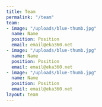 ```yaml
---
title: Team
permalink: "/team"
team:
- image: "/uploads/blue-thumb.jpg"
  name: Name
  position: Position
  email: email@eka360.net
- image: "/uploads/blue-thumb.jpg"
  name: Name
  position: Position
  email: email@eka360.net
- image: "/uploads/blue-thumb.jpg"
  name: Name
  position: Position
  email: email@eka360.net
layout: team
---
```


